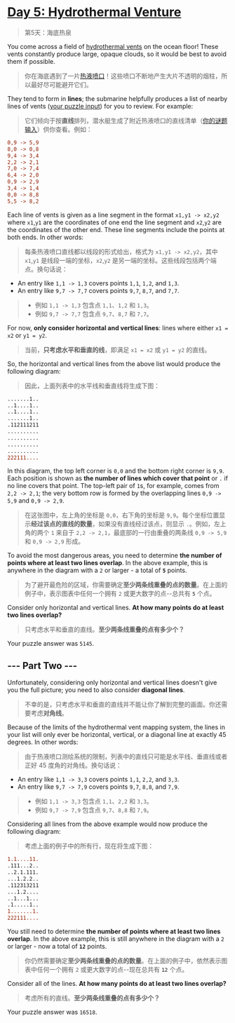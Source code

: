 # [Day 5: Hydrothermal Venture](https://adventofcode.com/2021/day/5)

> 第5天：海底热泉

You come across a field of [hydrothermal vents](https://en.wikipedia.org/wiki/Hydrothermal_vent) on the ocean floor! These vents constantly produce large, opaque clouds, so it would be best to avoid them if possible.

> 你在海底遇到了一片[热液喷口](https://zh.wikipedia.org/wiki/海底热泉)！这些喷口不断地产生大片不透明的烟柱，所以最好尽可能避开它们。

They tend to form in **lines**; the submarine helpfully produces a list of nearby lines of vents ([your puzzle input](day05.txt)) for you to review. For example:

> 它们倾向于按**直线**排列，潜水艇生成了附近热液喷口的直线清单（[你的谜题输入](day05.txt)）供你查看。例如：

```diff
0,9 -> 5,9
8,0 -> 0,8
9,4 -> 3,4
2,2 -> 2,1
7,0 -> 7,4
6,4 -> 2,0
0,9 -> 2,9
3,4 -> 1,4
0,0 -> 8,8
5,5 -> 8,2
```

Each line of vents is given as a line segment in the format `x1,y1 -> x2,y2` where `x1`,`y1` are the coordinates of one end the line segment and `x2`,`y2` are the coordinates of the other end. These line segments include the points at both ends. In other words:

> 每条热液喷口直线都以线段的形式给出，格式为 `x1,y1 -> x2,y2`，其中 `x1`,`y1` 是线段一端的坐标，`x2`,`y2` 是另一端的坐标。这些线段包括两个端点。换句话说：

- An entry like `1,1 -> 1,3` covers points `1,1`, `1,2`, and `1,3`.
- An entry like `9,7 -> 7,7` covers points `9,7`, `8,7`, and `7,7`.

> - 例如 `1,1 -> 1,3` 包含点 `1,1`、`1,2` 和 `1,3`。
> - 例如 `9,7 -> 7,7` 包含点 `9,7`、`8,7` 和 `7,7`。

For now, **only consider horizontal and vertical lines**: lines where either `x1 = x2` or `y1 = y2`.

> 当前，**只考虑水平和垂直的线**，即满足 `x1 = x2` 或 `y1 = y2` 的直线。

So, the horizontal and vertical lines from the above list would produce the following diagram:

> 因此，上面列表中的水平线和垂直线将生成下图：

```diff
.......1..
..1....1..
..1....1..
.......1..
.112111211
..........
..........
..........
..........
222111....
```

In this diagram, the top left corner is `0,0` and the bottom right corner is `9,9`. Each position is shown as **the number of lines which cover that point** or `.` if no line covers that point. The top-left pair of `1`s, for example, comes from `2,2 -> 2,1`; the very bottom row is formed by the overlapping lines `0,9 -> 5,9` and `0,9 -> 2,9`.

> 在这张图中，左上角的坐标是 `0,0`，右下角的坐标是 `9,9`。每个坐标位置显示**经过该点的直线的数量**，如果没有直线经过该点，则显示 `.`。例如，左上角的两个 `1` 来自于 `2,2 -> 2,1`，最底部的一行由重叠的两条线 `0,9 -> 5,9` 和 `0,9 -> 2,9` 形成。

To avoid the most dangerous areas, you need to determine **the number of points where at least two lines overlap**. In the above example, this is anywhere in the diagram with a `2` or larger - a total of **`5`** points.

> 为了避开最危险的区域，你需要确定**至少两条线重叠的点的数量**。在上面的例子中，表示图表中任何一个拥有 `2` 或更大数字的点--总共有 **`5`** 个点。

Consider only horizontal and vertical lines. **At how many points do at least two lines overlap?**

> 只考虑水平和垂直的直线。**至少两条线重叠的点有多少个？**

Your puzzle answer was `5145`.

## --- Part Two ---

Unfortunately, considering only horizontal and vertical lines doesn't give you the full picture; you need to also consider **diagonal lines**.

> 不幸的是，只考虑水平和垂直的直线并不能让你了解到完整的画面。你还需要考虑**对角线**。

Because of the limits of the hydrothermal vent mapping system, the lines in your list will only ever be horizontal, vertical, or a diagonal line at exactly 45 degrees. In other words:

> 由于热液喷口测绘系统的限制，列表中的直线只可能是水平线、垂直线或者正好 45 度角的对角线。换句话说：

- An entry like `1,1 -> 3,3` covers points `1,1`, `2,2`, and `3,3`.
- An entry like `9,7 -> 7,9` covers points `9,7`, `8,8`, and `7,9`.

> - 例如 `1,1 -> 3,3` 包含点 `1,1`、`2,2` 和 `3,3`。
> - 例如 `9,7 -> 7,9` 包含点 `9,7`、`8,8` 和 `7,9`。

Considering all lines from the above example would now produce the following diagram:

> 考虑上面的例子中的所有行，现在将生成下图：

```diff
1.1....11.
.111...2..
..2.1.111.
...1.2.2..
.112313211
...1.2....
..1...1...
.1.....1..
1.......1.
222111....
```

You still need to determine **the number of points where at least two lines overlap**. In the above example, this is still anywhere in the diagram with a `2` or larger - now a total of **`12`** points.

> 你仍然需要确定**至少两条线重叠的点的数量**。在上面的例子中，依然表示图表中任何一个拥有 `2` 或更大数字的点--现在总共有 **`12`** 个点。

Consider all of the lines. **At how many points do at least two lines overlap?**

> 考虑所有的直线。**至少两条线重叠的点有多少个？**

Your puzzle answer was `16518`.
